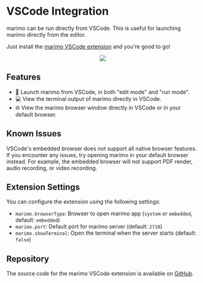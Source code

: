 # VSCode Integration

marimo can be run directly from VSCode. This is useful for launching marimo directly from the editor.

Just install the [marimo VSCode extension](https://marketplace.visualstudio.com/items?itemName=marimo-team.vscode-marimo) and you're good to go!

<div align="center">
<figure>
<img src="/_static/vscode-marimo.png"/>
</figure>
</div>

## Features

- 🚀 Launch marimo from VSCode, in both "edit mode" and "run mode".
- 💻 View the terminal output of marimo directly in VSCode.
- 🌐 View the marimo browser window directly in VSCode or in your default browser.

## Known Issues

VSCode's embedded browser does not support all native browser features. If you encounter any issues, try opening marimo in your default browser instead.
For example, the embedded browser will not support PDF render, audio recording, or video recording.

## Extension Settings

You can configure the extension using the following settings:

- `marimo.browserType`: Browser to open marimo app (`system` or `embedded`, default: `embedded`)
- `marimo.port`: Default port for marimo server (default: `2718`)
- `marimo.showTerminal`: Open the terminal when the server starts (default: `false`)

## Repository

The source code for the marimo VSCode extension is available on [GitHub](https://github.com/marimo-team/vscode-marimo).
